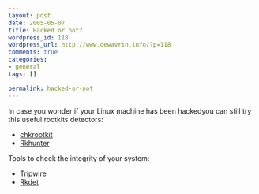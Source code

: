 ```yaml
--- 
layout: post
date: 2005-05-07
title: Hacked or not?
wordpress_id: 118
wordpress_url: http://www.dewavrin.info/?p=118
comments: true
categories: 
- general
tags: []

permalink: hacked-or-not
---
```


In case you wonder if your Linux machine has been hackedyou can still try this useful rootkits detectors:
- [chkrootkit](http://www.chkrootkit.org/)
- [Rkhunter](http://freshmeat.net/projects/rkhunter/)

Tools to check the integrity of your system:
- Tripwire
- [Rkdet](http://vancouver-webpages.com/rkdet/)
